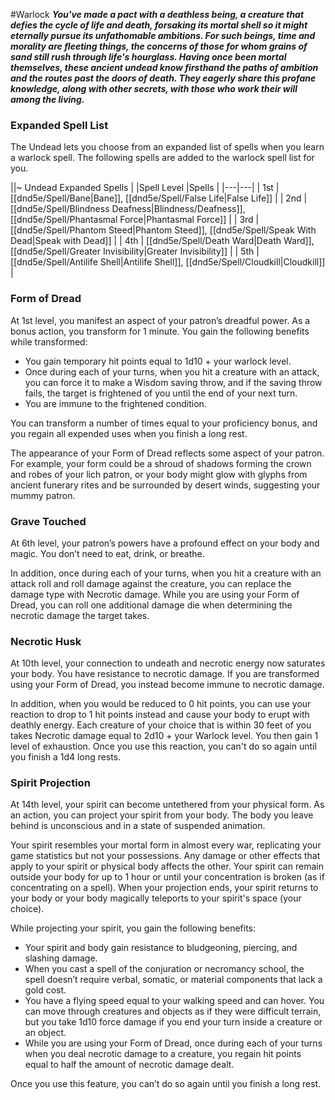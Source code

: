 #Warlock
***You've made a pact with a deathless being, a creature that defies the cycle of life and death, forsaking its mortal shell so it might eternally pursue its unfathomable ambitions. For such beings, time and morality are fleeting things, the concerns of those for whom grains of sand still rush through life's hourglass. Having once been mortal themselves, these ancient undead know firsthand the paths of ambition and the routes past the doors of death. They eagerly share this profane knowledge, along with other secrets, with those who work their will among the living.***

### Expanded Spell List
The Undead lets you choose from an expanded list of spells when you learn a warlock spell. The following spells are added to the warlock spell list for you.

||~ Undead Expanded Spells |
|Spell Level |Spells |
|---|---|
| 1st | [[dnd5e/Spell/Bane\|Bane]], [[dnd5e/Spell/False Life\|False Life]] |
| 2nd | [[dnd5e/Spell/Blindness Deafness\|Blindness/Deafness]], [[dnd5e/Spell/Phantasmal Force\|Phantasmal Force]] |
| 3rd | [[dnd5e/Spell/Phantom Steed\|Phantom Steed]], [[dnd5e/Spell/Speak With Dead\|Speak with Dead]] |
| 4th | [[dnd5e/Spell/Death Ward\|Death Ward]], [[dnd5e/Spell/Greater Invisibility\|Greater Invisibility]] |
| 5th | [[dnd5e/Spell/Antilife Shell\|Antilife Shell]], [[dnd5e/Spell/Cloudkill\|Cloudkill]] |

### Form of Dread
At 1st level, you manifest an aspect of your patron’s dreadful power. As a bonus action, you transform for 1 minute. You gain the following benefits while transformed:

* You gain temporary hit points equal to 1d10 + your warlock level.
* Once during each of your turns, when you hit a creature with an attack, you can force it to make a Wisdom saving throw, and if the saving throw fails, the target is frightened of you until the end of your next turn.
* You are immune to the frightened condition.

You can transform a number of times equal to your proficiency bonus, and you regain all expended uses when you finish a long rest.

The appearance of your Form of Dread reflects some aspect of your patron. For example, your form could be a shroud of shadows forming the crown and robes of your lich patron, or your body might glow with glyphs from ancient funerary rites and be surrounded by desert winds, suggesting your mummy patron.

### Grave Touched
At 6th level, your patron’s powers have a profound effect on your body and magic. You don’t need to eat, drink, or breathe.

In addition, once during each of your turns, when you hit a creature with an attack roll and roll damage against the creature, you can replace the damage type with Necrotic damage. While you are using your Form of Dread, you can roll one additional damage die when determining the necrotic damage the target takes.

### Necrotic Husk
At 10th level, your connection to undeath and necrotic energy now saturates your body. You have resistance to necrotic damage. If you are transformed using your Form of Dread, you instead become immune to necrotic damage.

In addition, when you would be reduced to 0 hit points, you can use your reaction to drop to 1 hit points instead and cause your body to erupt with deathly energy. Each creature of your choice that is within 30 feet of you takes Necrotic damage equal to 2d10 + your Warlock level. You then gain 1 level of exhaustion. Once you use this reaction, you can't do so again until you finish a 1d4 long rests.

### Spirit Projection
At 14th level, your spirit can become untethered from your physical form. As an action, you can project your spirit from your body. The body you leave behind is unconscious and in a state of suspended animation.

Your spirit resembles your mortal form in almost every war, replicating your game statistics but not your possessions. Any damage or other effects that apply to your spirit or physical body affects the other. Your spirit can remain outside your body for up to 1 hour or until your concentration is broken (as if concentrating on a spell). When your projection ends, your spirit returns to your body or your body magically teleports to your spirit's space (your choice).

While projecting your spirit, you gain the following benefits:
* Your spirit and body gain resistance to bludgeoning, piercing, and slashing damage.
* When you cast a spell of the conjuration or necromancy school, the spell doesn’t require verbal, somatic, or material components that lack a gold cost.
* You have a flying speed equal to your walking speed and can hover. You can move through creatures and objects as if they were difficult terrain, but you take 1d10 force damage if you end your turn inside a creature or an object.
* While you are using your Form of Dread, once during each of your turns when you deal necrotic damage to a creature, you regain hit points equal to half the amount of necrotic damage dealt.

Once you use this feature, you can’t do so again until you finish a long rest.